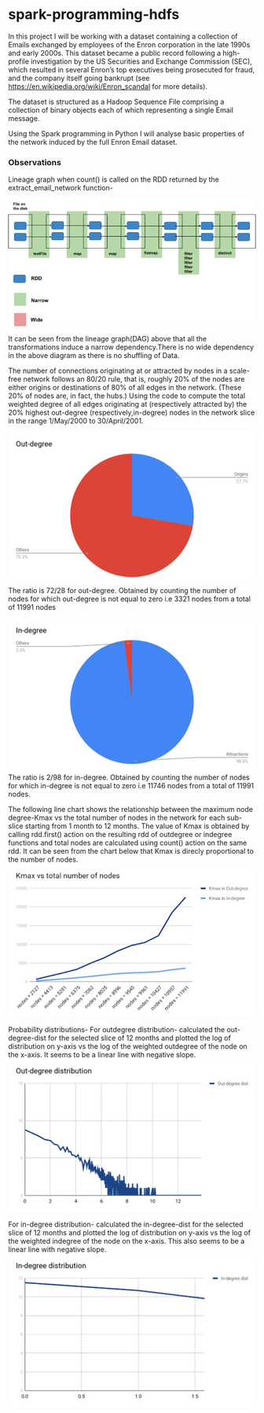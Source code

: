 # spark-programming-hdfs

In this project I will be working with a dataset containing a collection of Emails exchanged by employees of the Enron corporation in the late 1990s and early 2000s. This dataset became a public record following a high-profile investigation by the US Securities and Exchange Commission (SEC), which resulted in several Enron’s top executives being prosecuted for fraud, and the company itself going bankrupt (see https://en.wikipedia.org/wiki/Enron_scandal for more details).

The dataset is structured as a Hadoop Sequence File comprising a collection of binary objects each of which representing a single Email message.

Using the Spark programming in Python I will analyse basic properties of the network induced by the full Enron Email dataset.

### Observations

Lineage graph when count() is called on the RDD returned by the extract_email_network function-

![Alt text](res/lineage_graph.png?raw=true "Title")

It can be seen from the lineage graph(DAG) above that all the transformations induce a narrow dependency.There is no wide dependency in the above diagram as there is no shuffling of Data.

The number of connections originating at or attracted by nodes in a scale-free network follows an 80/20 rule, that is, roughly 20% of the nodes are either origins or destinations of 80% of all edges in the network. (These 20% of nodes are, in fact, the hubs.) Using the code to compute the total weighted degree of all edges originating at (respectively attracted by) the 20% highest out-degree (respectively,in-degree) nodes in the network slice in the range 1/May/2000 to 30/April/2001.

![Alt text](res/out_degree_piechart.png?raw=true "Title")
The ratio is 72/28 for out-degree. Obtained by counting the number of nodes for which out-degree is not equal to zero i.e 3321 nodes from a total of 11991 nodes

![Alt text](res/in_degree_piechart.png?raw=true "Title")
The ratio is 2/98 for in-degree. Obtained by counting the number of nodes for which in-degree is not equal to zero i.e 11746 nodes from a total of 11991 nodes.

The following line chart shows the relationship between the maximum node degree-Kmax vs the total number of nodes in the network for each sub-slice starting from 1 month to 12 months. The value of Kmax is obtained by calling rdd.first() action on the resulting rdd of outdegree or indegree functions and total nodes are calculated using count() action on the same rdd. It can be seen from the chart below that Kmax is direcly proportional to the number of nodes.
![Alt text](res/power_law.png?raw=true "Title")

Probability distributions-
For outdegree distribution- calculated the out-degree-dist for the selected slice of 12 months and plotted the log of distribution on y-axis vs the log of the weighted outdegree of the node on the x-axis. It seems to be a linear line with negative slope.
![Alt text](res/out_degree_dist.png?raw=true "Title")

For in-degree distribution- calculated the in-degree-dist for the selected slice of 12 months and plotted the log of distribution on y-axis vs the log of the weighted indegree of the node on the x-axis. This also seems to be a linear line with negative slope.
![Alt text](res/in_degree_dist.png?raw=true "Title")
